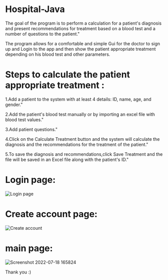 # Hospital-Java

The goal of the program is to perform a calculation for a patient's 
diagnosis and present recommendations for treatment based on a blood test and a number of questions to the patient."

The program allows for a comfortable and simple Gui for the doctor to sign up and Login to the app and then show the patient appropriate treatment depending on his blood test and other parameters.

# Steps to calculate the patient appropriate treatment :

1.Add a patient to the system with at least 4 details: ID, name, age, and gender."

2.Add the patient's blood test manually or by importing an excel file with blood test values."

3.Add patient questions."

4.Click on the Calculate Treatment button and the system will calculate the diagnosis and the recommendations for the treatment of the patient."

5.To save the diagnosis and recommendations,click Save Treatment and the file will be saved in an Excel file along with the patient's ID."


# Login page:

![Login page](https://user-images.githubusercontent.com/93651794/179726465-7fa9f7b2-4742-4f9f-8eaa-5ad32d40c42d.png)

# Create account page:

![Create account](https://user-images.githubusercontent.com/93651794/179726566-da22ac6a-f725-4041-9e8b-2730a558aea1.png)

# main page:

![Screenshot 2022-07-18 165824](https://user-images.githubusercontent.com/93651794/179726713-fb3857af-d7a5-4f90-8361-464173eb519e.png)




Thank you :)
